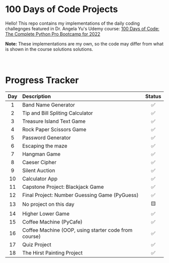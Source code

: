 # 100 Days of Code Projects

Hello! This repo contains my implementations of the daily coding challegnges featured in Dr. Angela Yu's Udemy course: [100 Days of Code: The Complete Python Pro Bootcamp for 2022](https://www.udemy.com/course/100-days-of-code/)

**Note:** These implementations are my own, so the code may differ from what is shown in the course solutions solutions.  
<br>
<br>
# Progress Tracker

| Day   | Description   | Status    |
| :-----: | :------------- | :-------: |
| 1     | Band Name Generator | ✅  |
| 2     | Tip and Bill Spliting Calculator | ✅  |
| 3     | Treasure Island Text Game | ✅  |
| 4     | Rock Paper Scissors Game | ✅  |
| 5     | Password Generator | ✅  |
| 6     | Escaping the maze | ✅  |
| 7     | Hangman Game | ✅  |
| 8     | Caeser Cipher | ✅  |
| 9     | Silent Auction | ✅  |
| 10    | Calculator App | ✅  |
| 11    | Capstone Project: Blackjack Game | ✅  |
| 12    | Final Project: Number Guessing Game  (PyGuess) | ✅  |
| 13    | No project on this day | 🟨 |
| 14    | Higher Lower Game | ✅  |
| 15    | Coffee Machine (PyCafe) | ✅  |
| 16    | Coffee Machine (OOP, using starter code from course) | ✅  |
| 17    | Quiz Project | ✅  |
| 18    | The Hirst Painting Project | ✅  |